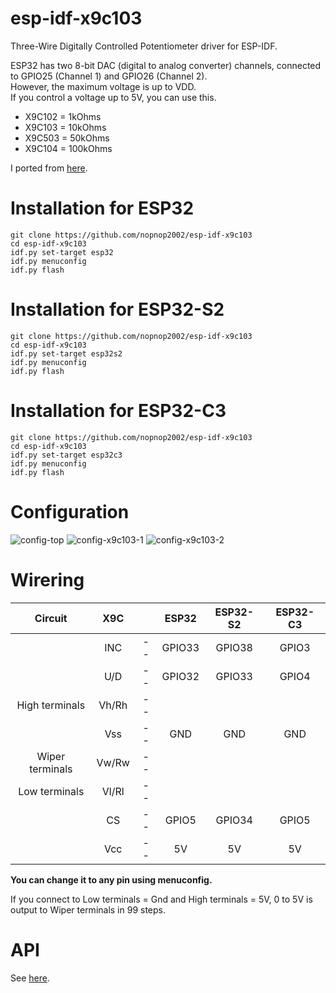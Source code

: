 # esp-idf-x9c103
Three-Wire Digitally Controlled Potentiometer driver for ESP-IDF.

ESP32 has two 8-bit DAC (digital to analog converter) channels, connected to GPIO25 (Channel 1) and GPIO26 (Channel 2).   
However, the maximum voltage is up to VDD.   
If you control a voltage up to 5V, you can use this.   

- X9C102 = 1kOhms   
- X9C103 = 10kOhms   
- X9C503 = 50kOhms   
- X9C104 = 100kOhms   

I ported from [here](https://github.com/lucyamy/LapX9C10X).   

# Installation for ESP32

```Shell
git clone https://github.com/nopnop2002/esp-idf-x9c103
cd esp-idf-x9c103
idf.py set-target esp32
idf.py menuconfig
idf.py flash
```

# Installation for ESP32-S2

```Shell
git clone https://github.com/nopnop2002/esp-idf-x9c103
cd esp-idf-x9c103
idf.py set-target esp32s2
idf.py menuconfig
idf.py flash
```

# Installation for ESP32-C3

```Shell
git clone https://github.com/nopnop2002/esp-idf-x9c103
cd esp-idf-x9c103
idf.py set-target esp32c3
idf.py menuconfig
idf.py flash
```


# Configuration   

![config-top](https://user-images.githubusercontent.com/6020549/149045495-e4735ac4-b28f-488e-8768-5fccb94ae3e7.jpg)
![config-x9c103-1](https://user-images.githubusercontent.com/6020549/149045498-888247f2-06dd-42c4-9da0-46f737ee57b5.jpg)
![config-x9c103-2](https://user-images.githubusercontent.com/6020549/149048774-ac062afb-dd17-48fe-b419-24c1838a12be.jpg)


# Wirering

|Circuit|X9C||ESP32|ESP32-S2|ESP32-C3|
|:-:|:-:|:-:|:-:|:-:|:-:|
||INC|--|GPIO33|GPIO38|GPIO3|
||U/D|--|GPIO32|GPIO33|GPIO4|
|High terminals|Vh/Rh|--||||
||Vss|--|GND|GND|GND|
|Wiper terminals|Vw/Rw|--||||
|Low terminals|Vl/Rl|--||||
||CS|--|GPIO5|GPIO34|GPIO5|
||Vcc|--|5V|5V|5V|

__You can change it to any pin using menuconfig.__   

If you connect to Low terminals = Gnd and High terminals = 5V, 0 to 5V is output to Wiper terminals in 99 steps.   


# API
See [here](https://github.com/lucyamy/LapX9C10X).

